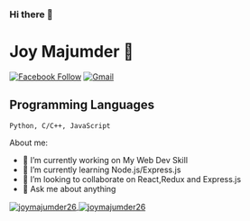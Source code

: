 ### Hi there 👋
# Joy Majumder 👋


[![Facebook Follow](https://img.shields.io/badge/%20-Connect-black?color=14171A&labelColor=1976d2&logo=facebook&logoColor=ffffff)](https://www.facebook.com/joy.majumder.182)
[![Gmail](https://img.shields.io/badge/%20-Send%20Mail-black?color=14171A&labelColor=ef5350&logo=gmail&logoColor=ffffff)](mailto:joymajumder34@gmail.com?subject=From%20GitHub&body=Hi,%20there.%20Found%20you%20from%20GitHub.)

## Programming Languages

```
Python, C/C++, JavaScript
```

About me:

- 🔭 I’m currently working on My Web Dev Skill
- 🌱 I’m currently learning Node.js/Express.js
- 👯 I’m looking to collaborate on React,Redux and Express.js
- 💬 Ask me about anything



<a href="">
  <img align="center" src="https://github-readme-stats.vercel.app/api?username=joymajumder26&show_icons=true&theme=radical" alt="joymajumder26"/>
</a>
<a href="">
  <img align="center" src="https://github-readme-stats.vercel.app/api/top-langs/?username=joymajumder26&layout=compact&theme=radical" alt="joymajumder26"/>
</a>

<!--
**joymajumder26/joymajumder26** is a ✨ _special_ ✨ repository because its `README.md` (this file) appears on your GitHub profile.

Here are some ideas to get you started:

- 🔭 I’m currently working on ...
- 🌱 I’m currently learning ...
- 👯 I’m looking to collaborate on ...
- 🤔 I’m looking for help with ...
- 💬 Ask me about ...
- 📫 How to reach me: ...
- 😄 Pronouns: ...
- ⚡ Fun fact: ...
-->
